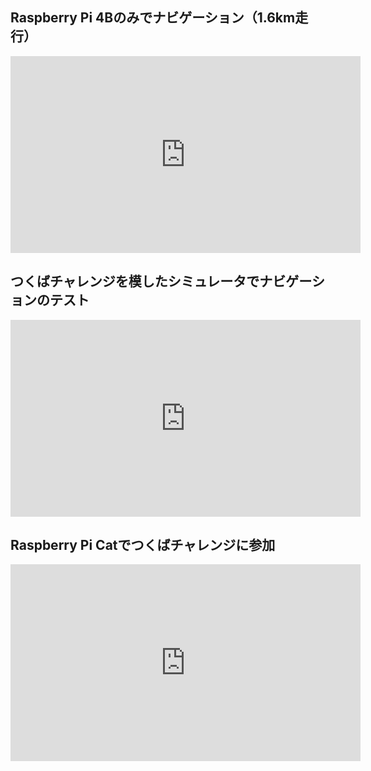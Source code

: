 ## Raspberry Pi 4Bのみでナビゲーション（1.6km走行）
<iframe width="560" height="315" src="https://www.youtube.com/embed/Dgd2tOCEYno" title="YouTube video player" frameborder="0" allow="accelerometer; autoplay; clipboard-write; encrypted-media; gyroscope; picture-in-picture" allowfullscreen></iframe>

## つくばチャレンジを模したシミュレータでナビゲーションのテスト
<iframe width="560" height="315" src="https://www.youtube.com/embed/tRTD174K4bE" title="YouTube video player" frameborder="0" allow="accelerometer; autoplay; clipboard-write; encrypted-media; gyroscope; picture-in-picture" allowfullscreen></iframe>

## Raspberry Pi Catでつくばチャレンジに参加
<iframe width="560" height="315" src="https://www.youtube.com/embed/TeF1nFxjLRQ" title="YouTube video player" frameborder="0" allow="accelerometer; autoplay; clipboard-write; encrypted-media; gyroscope; picture-in-picture" allowfullscreen></iframe>